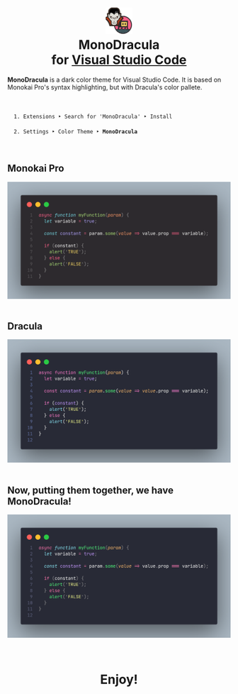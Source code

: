 <h1 align="center">
  <img src="./monodracula-icon.png" width="60">
  <br>
  <span><b>MonoDracula</b></span>
  <br>
  <span>for <a href="http://code.visualstudio.com/">Visual Studio Code</a></span>
</h1>
<p>
  <b>MonoDracula</b> is a dark color theme for Visual Studio Code. It is based on Monokai Pro's syntax highlighting, but with Dracula's color pallete.
</p>
<br>
<code>
  1. Extensions ‣ Search for 'MonoDracula' ‣ Install<br>
  2. Settings ‣ Color Theme ‣ <b>MonoDracula</b>
</code>
<br>
<br>
<h2>Monokai Pro</h2>
<img src="./assets/MonokaiPro.png">
<br>
<br>
<h2>Dracula</h2>
<img src="./assets/Dracula.png">
<br>
<br>
<h2>Now, putting them together, we have <b>MonoDracula</b>!</h2>
<img src="./assets/MonoDracula.png">
<br>
<br>
<br>
<h1 align="center">Enjoy!</h1>